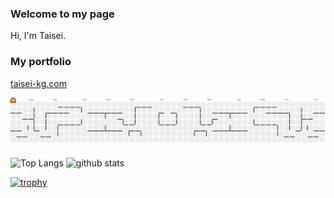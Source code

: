 ### Welcome to my page

Hi, I'm Taisei.

### My portfolio
[taisei-kg.com](https://taisei-kg.com/)

<picture>
  <source media="(prefers-color-scheme: dark)" srcset="https://raw.githubusercontent.com/taisei25864/taisei25864/output/pacman-contribution-graph-dark.svg">
  <source media="(prefers-color-scheme: light)" srcset="https://raw.githubusercontent.com/taisei25864/taisei25864/output/pacman-contribution-graph.svg">
  <img alt="Pac-Man contribution graph" src="https://raw.githubusercontent.com/taisei25864/taisei25864/output/pacman-contribution-graph.svg">
</picture>


<p align="left"> 
  <img alt="Top Langs" height="150px" src="https://github-readme-stats.vercel.app/api/top-langs/?username=taisei25864&layout=compact&show_icons=true&theme=onedark" />
  <img alt="github stats" height="150px" src="https://github-readme-stats.vercel.app/api?username=taisei25864&theme=onedark&show_icons=ture" />
</p>

[![trophy](https://github-profile-trophy.vercel.app/?username=taisei25864&theme=onedark&column=7
)](https://github.com/ryo-ma/github-profile-trophy)


<!--
**taisei25864/taisei25864** is a ✨ _special_ ✨ repository because its `README.md` (this file) appears on your GitHub profile.

Here are some ideas to get you started:

- 🔭 I’m currently working on ...
- 🌱 I’m currently learning ...
- 👯 I’m looking to collaborate on ...
- 🤔 I’m looking for help with ...
- 💬 Ask me about ...
- 📫 How to reach me: ...
- 😄 Pronouns: ...
- ⚡ Fun fact: ...
-->
